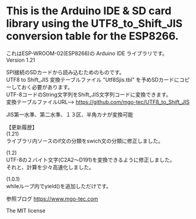 # This is the Arduino IDE & SD card library using the UTF8_to_Shift_JIS conversion table for the ESP8266.

これはESP-WROOM-02(ESP8266)の Arduino IDE ライブラリです。  
Version 1.21  
  
SPI接続のSDカードから読み込むためのものです。  
UTF8 to Shift_JIS 変換テーブルファイル "Utf8Sjis.tbl" を予めSDカードにコピーしておく必要があります。  
UTF-8コードのString文字列をShift_JIS文字列コードに変換できます。  
変換テーブルファイルURL--> https://github.com/mgo-tec/UTF8_to_Shift_JIS  
  
JIS第一水準、第二水準、１３区、半角カナが変換可能  
  
【更新履歴】  
(1.21)  
ライブラリ内ソースのif文の分類をswich文の分類に修正しました。  
  
(1.2)  
UTF-8の２バイト文字(C2A2～D191)を変換できるように修正しました。  
それと、計算を少々高速化しました。

(1.0.1)  
whileループ内でyield()を追加しただけです。  
  
参照ブログ https://www.mgo-tec.com  
  
The MIT license  
